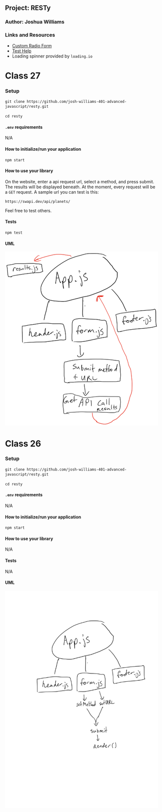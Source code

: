 

## Project: RESTy

### Author: Joshua Williams

### Links and Resources

- [Custom Radio Form](https://www.w3schools.com/howto/howto_css_custom_checkbox.asp)
- [Test Help](https://stackoverflow.com/questions/56267336/react-testing-library-check-the-existence-of-empty-div)
- Loading spinner provided by `loading.io`

# Class 27

### Setup

```
git clone https://github.com/josh-williams-401-advanced-javascript/resty.git

cd resty
```

#### `.env` requirements

N/A  

#### How to initialize/run your application  

```
npm start
```

#### How to use your library 
On the website, enter a api request url, select a method, and press submit. The results will be displayed beneath. At the moment, every request will be a `GET` request. A sample url you can test is this:
```
https://swapi.dev/api/planets/
```
Feel free to test others.

#### Tests
```
npm test
```

#### UML

![UML](./public/img/uml-lab-27.png)

# Class 26

### Setup

```
git clone https://github.com/josh-williams-401-advanced-javascript/resty.git

cd resty
```

#### `.env` requirements

N/A  

#### How to initialize/run your application  

```
npm start
```

#### How to use your library 
N/A

#### Tests
N/A

#### UML

![UML](./public/img/uml-lab-26.png)